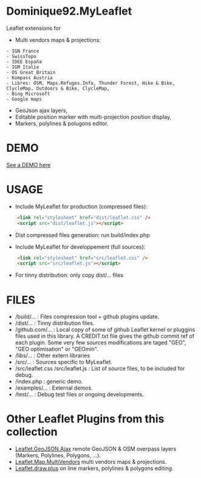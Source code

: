 Dominique92.MyLeaflet
=====================

Leaflet extensions for
* Multi vendors maps &amp; projections:
```
- IGN France
- SwissTopo
- IDEE España
- IGM Italie
- OS Great Britain
- Kompass Austria
- Libres: OSM, Maps.Refuges.Info, Thunder Forest, Hike & Bike, ClycleMap, Outdoors & Bike, ClycleMap, 
- Bing Microsoft
- Google maps
```
* GeoJson ajax layers,
* Editable position marker with multi-projection position display,
* Markers, polylines & polugons editor.

DEMO
====
[See a DEMO here](http://dominique92.github.io/MyLeaflet/)

USAGE
=====
* Include MyLeaflet for production (compressed files):
```html
	<link rel="stylesheet" href="dist/leaflet.css" />
	<script src="dist/leaflet.js"></script>
```
* Dist compressed files generation: run build/index.php

* Include MyLeaflet for developpement (full sources):
```html
	<link rel="stylesheet" href="src/leaflet.css" />
	<script src="src/leaflet.js"></script>
```
* For tinny distribution: only copy dist/... files

FILES
=====
* /build/... : Files compression tool + github plugins update.
* /dist/... : Tinny distribution files.
* /github.com/... : Local copy of some of github Leaflet kernel or pluggins files used in this library.
A CREDIT.txt file gives the github commit ref of each plugin.
Some very few sources modifications are taged "GEO", "GEO optimisation" or "GEOmin".
* /libs/... : Other extern libraries
* /src/... : Sources specific to MyLeaflet.
* /src/leaflet.css /src/leaflet.js : List of source files, to be included for debug.
* /index.php : generic demo.
* /examples/... : External demos.
* /test/... : Debug test files or ongoing developments.

Other Leaflet Plugins from this collection 
==========================================
* [Leaflet.GeoJSON.Ajax](https://github.com/Dominique92/Leaflet.GeoJSON.Ajax) remote GeoJSON & OSM overpass layers (Markers, Polylines, Polygons, ...).
* [Leaflet.Map.MultiVendors](https://github.com/Dominique92/Leaflet.Map.MultiVendors) multi vendors maps & projections.
* [Leaflet.draw.plus](https://github.com/Dominique92/Leaflet.draw.plus) on line markers, polylines & polygons editing.

